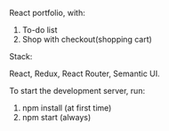 React portfolio, with:

1) To-do list
2) Shop with checkout(shopping cart)

Stack:

React, Redux, React Router, Semantic UI.

To start the development server, run:
1) npm install (at first time)
2) npm start (always)
